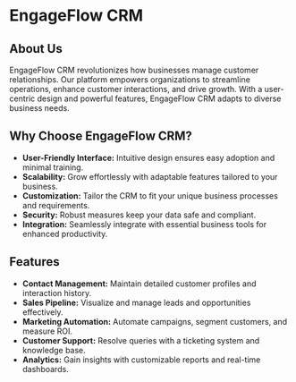 # EngageFlow CRM

## About Us

EngageFlow CRM revolutionizes how businesses manage customer relationships. Our platform empowers organizations to streamline operations, enhance customer interactions, and drive growth. With a user-centric design and powerful features, EngageFlow CRM adapts to diverse business needs.

## Why Choose EngageFlow CRM?

- **User-Friendly Interface:** Intuitive design ensures easy adoption and minimal training.
- **Scalability:** Grow effortlessly with adaptable features tailored to your business.
- **Customization:** Tailor the CRM to fit your unique business processes and requirements.
- **Security:** Robust measures keep your data safe and compliant.
- **Integration:** Seamlessly integrate with essential business tools for enhanced productivity.

## Features

- **Contact Management:** Maintain detailed customer profiles and interaction history.
- **Sales Pipeline:** Visualize and manage leads and opportunities effectively.
- **Marketing Automation:** Automate campaigns, segment customers, and measure ROI.
- **Customer Support:** Resolve queries with a ticketing system and knowledge base.
- **Analytics:** Gain insights with customizable reports and real-time dashboards.
